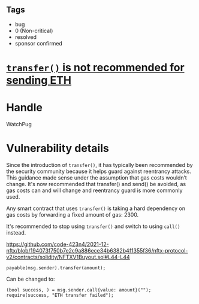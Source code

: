 ## Tags

- bug
- 0 (Non-critical)
- resolved
- sponsor confirmed

# [`transfer()` is not recommended for sending ETH](https://github.com/code-423n4/2021-12-nftx-findings/issues/94) 

# Handle

WatchPug


# Vulnerability details

Since the introduction of `transfer()`, it has typically been recommended by the security community because it helps guard against reentrancy attacks. This guidance made sense under the assumption that gas costs wouldn’t change. It's now recommended that transfer() and send() be avoided, as gas costs can and will change and reentrancy guard is more commonly used.

Any smart contract that uses `transfer()` is taking a hard dependency on gas costs by forwarding a fixed amount of gas: 2300.

It's recommended to stop using `transfer()` and switch to using `call()` instead.

https://github.com/code-423n4/2021-12-nftx/blob/194073f750b7e2c9a886ece34b6382b4f1355f36/nftx-protocol-v2/contracts/solidity/NFTXV1Buyout.sol#L44-L44

```solidity
payable(msg.sender).transfer(amount);
```

Can be changed to:

```solidity
(bool success, ) = msg.sender.call{value: amount}("");
require(success, "ETH transfer failed");
```

